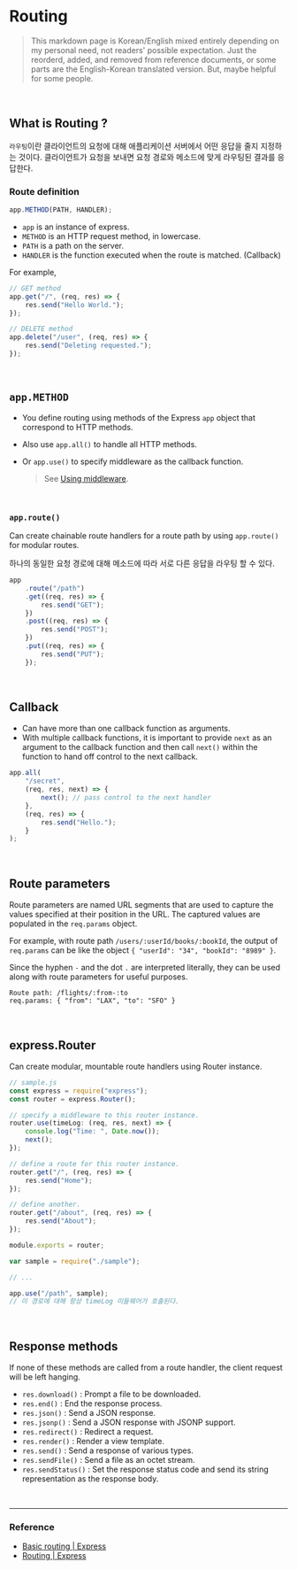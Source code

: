 # Routing

> This markdown page is Korean/English mixed entirely depending on my personal need, not readers' possible expectation. Just the reorderd, added, and removed from reference documents, or some parts are the English-Korean translated version. But, maybe helpful for some people.

<br>

## What is Routing ?

`라우팅`이란 클라이언트의 요청에 대해 애플리케이션 서버에서 어떤 응답을 줄지 지정하는 것이다. 클라이언트가 요청을 보내면 요청 경로와 메소드에 맞게 라우팅된 결과를 응답한다.

### Route definition

```javascript
app.METHOD(PATH, HANDLER);
```

- `app` is an instance of express.
- `METHOD` is an HTTP request method, in lowercase.
- `PATH` is a path on the server.
- `HANDLER` is the function executed when the route is matched. (Callback)

For example,

```javascript
// GET method
app.get("/", (req, res) => {
	res.send("Hello World.");
});

// DELETE method
app.delete("/user", (req, res) => {
	res.send("Deleting requested.");
});
```

<br>

## `app.METHOD`

- You define routing using methods of the Express `app` object that correspond to HTTP methods.
- Also use `app.all()` to handle all HTTP methods.
- Or `app.use()` to specify middleware as the callback function.

  > See [Using middleware](https://expressjs.com/en/guide/using-middleware.html).

<br>

### `app.route()`

Can create chainable route handlers for a route path by using `app.route()` for modular routes.

하나의 동일한 요청 경로에 대해 메소드에 따라 서로 다른 응답을 라우팅 할 수 있다.

```javascript
app
	.route("/path")
	.get((req, res) => {
		res.send("GET");
	})
	.post((req, res) => {
		res.send("POST");
	})
	.put((req, res) => {
		res.send("PUT");
	});
```

<br>

## Callback

- Can have more than one callback function as arguments.
- With multiple callback functions, it is important to provide `next` as an argument to the callback function and then call `next()` within the function to hand off control to the next callback.

```javascript
app.all(
	"/secret",
	(req, res, next) => {
		next(); // pass control to the next handler
	},
	(req, res) => {
		res.send("Hello.");
	}
);
```

<br>

## Route parameters

Route parameters are named URL segments that are used to capture the values specified at their position in the URL. The captured values are populated in the `req.params` object.

For example, with route path `/users/:userId/books/:bookId`, the output of `req.params` can be like the object `{ "userId": "34", "bookId": "8989" }`.

Since the hyphen `-` and the dot `.` are interpreted literally, they can be used along with route parameters for useful purposes.

```
Route path: /flights/:from-:to
req.params: { "from": "LAX", "to": "SFO" }
```

<br>

## express.Router

Can create modular, mountable route handlers using Router instance.

```javascript
// sample.js
const express = require("express");
const router = express.Router();

// specify a middleware to this router instance.
router.use(timeLog: (req, res, next) => {
	console.log("Time: ", Date.now());
	next();
});

// define a route for this router instance.
router.get("/", (req, res) => {
	res.send("Home");
});

// define another.
router.get("/about", (req, res) => {
	res.send("About");
});

module.exports = router;
```

```javascript
var sample = require("./sample");

// ...

app.use("/path", sample);
// 이 경로에 대해 항상 timeLog 미들웨어가 호출된다.
```

<br>

## Response methods

If none of these methods are called from a route handler, the client request will be left hanging.

- `res.download()` : Prompt a file to be downloaded.
- `res.end()` : End the response process.
- `res.json()` : Send a JSON response.
- `res.jsonp()` : Send a JSON response with JSONP support.
- `res.redirect()` : Redirect a request.
- `res.render()` : Render a view template.
- `res.send()` : Send a response of various types.
- `res.sendFile()` : Send a file as an octet stream.
- `res.sendStatus()` : Set the response status code and send its string representation as the response body.

<br>

---

### Reference

- [Basic routing | Express](https://expressjs.com/en/starter/basic-routing.html)
- [Routing | Express](https://expressjs.com/en/guide/routing.html)
